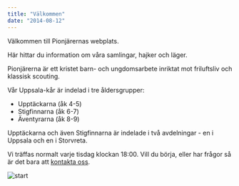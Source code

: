 ```yaml
---
title: "Välkommen"
date: "2014-08-12"
---
```


Välkommen till Pionjärernas webplats.

Här hittar du information om våra samlingar, hajker och läger.

Pionjärerna är ett kristet barn- och ungdomsarbete inriktat mot friluftsliv och klassisk scouting.

Vår Uppsala-kår är indelad i tre åldersgrupper:

* Upptäckarna (åk 4-5)
* Stigfinnarna (åk 6-7)
* Äventyrarna (åk 8-9)

Upptäckarna och även Stigfinnarna är indelade i två avdelningar - en i Uppsala och en i Storvreta.

Vi träffas normalt varje tisdag klockan 18:00. Vill du börja, eller har frågor så är det bara att [kontakta oss](mailto:pionjar.uppsala@gmail.com).

![start](/img/start-640.jpg)
